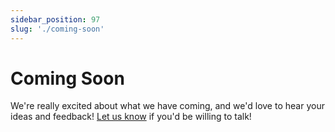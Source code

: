 ```yaml
---
sidebar_position: 97
slug: './coming-soon'
---
```


# Coming Soon

We're really excited about what we have coming, and we'd love to hear your ideas and feedback! [Let us know](mailto:product@get-jetty.com) if you'd be willing to talk!
